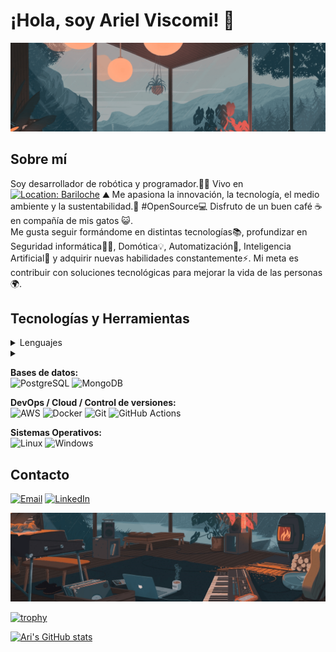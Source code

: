 # ¡Hola, soy Ariel Viscomi! 👋
![Mi banner](./assets/banner1.png "Banner de mi perfil")
## Sobre mí
Soy desarrollador de robótica y programador.👨‍💻
Vivo en
[![Location: Bariloche](https://img.shields.io/badge/-Bariloche,%20Argentina-blue?logo=googlemaps&logoColor=white&style=flat-square)](https://www.google.com/maps/place/San+Carlos+de+Bariloche,+R%C3%ADo+Negro/@-41.1282354,-71.5047255,11z/)
⛰️
Me apasiona la innovación, la tecnología, el medio ambiente y la sustentabilidad.🌱
#OpenSource💻
Disfruto de un buen café ☕ en compañía de mis gatos 😺.  
Me gusta seguir formándome en distintas tecnologías📚, profundizar en Seguridad informática🕵️‍♂️, Domótica💡, Automatización🚀, Inteligencia Artificial🧠 y adquirir nuevas habilidades constantemente⚡.
Mi meta es contribuir con soluciones tecnológicas para mejorar la vida de las personas🌍.

## Tecnologías y Herramientas
<details>
<summary>Lenguajes</summary>

**Lenguajes:**  
![HTML5](https://img.shields.io/badge/HTML5-E34F26?style=flat-square&logo=html5&logoColor=white)
![CSS3](https://img.shields.io/badge/CSS3-1572B6?style=flat-square&logo=css3&logoColor=white)
![Sass](https://img.shields.io/badge/Sass-CC6699?style=flat-square&logo=sass&logoColor=white)
![JavaScript](https://img.shields.io/badge/JavaScript-323330?style=flat-square&logo=javascript&logoColor=white)
![TypeScript](https://img.shields.io/badge/TypeScript-007ACC?style=flat-square&logo=typescript&logoColor=white)
![Python](https://img.shields.io/badge/Python-14354C?style=flat-square&logo=python&logoColor=white)
![C/C++](https://img.shields.io/badge/C%2FC%2B%2B-00599C?style=flat-square&logo=c%2B%2B&logoColor=white)
</details>

<details>

**Frameworks / Librerías:**  
<summary></summary>

![React](https://img.shields.io/badge/React-20232A?style=flat-square&logo=react&logoColor=61DAFB)
![Node.js](https://img.shields.io/badge/Node.js-339933?style=flat-square&logo=node-dot-js&logoColor=white)
![Express.js](https://img.shields.io/badge/Express.js-000000?style=flat-square&logo=express&logoColor=white)
![Django](https://img.shields.io/badge/Django-092E20?style=flat-square&logo=django&logoColor=white)
</details>

**Bases de datos:**  
![PostgreSQL](https://img.shields.io/badge/PostgreSQL-336791?style=flat-square&logo=postgresql&logoColor=white)
![MongoDB](https://img.shields.io/badge/MongoDB-4EA94B?style=flat-square&logo=mongodb&logoColor=white)

**DevOps / Cloud / Control de versiones:**  
![AWS](https://img.shields.io/badge/Amazon%20AWS-232F3E?style=flat-square&logo=amazon-aws&logoColor=white)
![Docker](https://img.shields.io/badge/Docker-2496ED?style=flat-square&logo=docker&logoColor=white)
![Git](https://img.shields.io/badge/Git-F05032?style=flat-square&logo=git&logoColor=white)
![GitHub Actions](https://img.shields.io/badge/GitHub%20Actions-2088FF?style=flat-square&logo=github-actions&logoColor=white)

**Sistemas Operativos:**  
![Linux](https://img.shields.io/badge/Linux-FCC624?style=flat-square&logo=linux&logoColor=black)
![Windows](https://img.shields.io/badge/Windows-0078D6?style=flat-square&logo=windows&logoColor=white)

</details>


## Contacto
[![Email](https://img.shields.io/badge/email-D14836?style=flat-square&logo=gmail&logoColor=white)](mailto:arielviscomi.mail@gmail.com)
[![LinkedIn](https://img.shields.io/badge/LinkedIn-0077B5?style=flat-square&logo=linkedin&logoColor=white)](https://www.linkedin.com/in/ariel-viscomi/)

![Mi banner](./assets/banner2.png "Banner de mi perfil")
<!-- WIDGETS -->
[![trophy](https://github-profile-trophy.vercel.app/?username=ariviscomi&theme=dracula&column=3&margin-w=15&margin-h=15&no-bg=true&rank=A,AA,AAA,S,SS,SSS&sort=ranking)](https://github.com/ryo-ma/github-profile-trophy)


[![Ari's GitHub stats](https://github-readme-stats.vercel.app/api?username=ariviscomi&show_icons=true&theme=radical)](https://github.com/anuraghazra/github-readme-stats)
